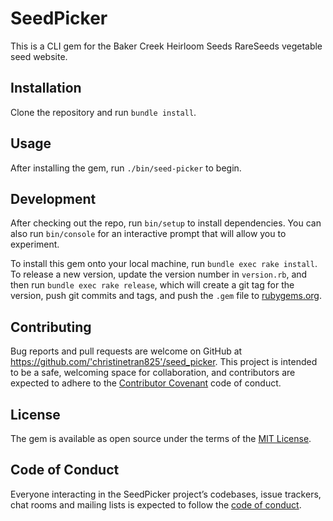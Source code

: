 # SeedPicker

This is a CLI gem for the Baker Creek Heirloom Seeds RareSeeds vegetable seed website.

## Installation

Clone the repository and run `bundle install`.

## Usage

After installing the gem, run `./bin/seed-picker` to begin.

## Development

After checking out the repo, run `bin/setup` to install dependencies. You can also run `bin/console` for an interactive prompt that will allow you to experiment.

To install this gem onto your local machine, run `bundle exec rake install`. To release a new version, update the version number in `version.rb`, and then run `bundle exec rake release`, which will create a git tag for the version, push git commits and tags, and push the `.gem` file to [rubygems.org](https://rubygems.org).

## Contributing

Bug reports and pull requests are welcome on GitHub at https://github.com/'christinetran825'/seed_picker. This project is intended to be a safe, welcoming space for collaboration, and contributors are expected to adhere to the [Contributor Covenant](http://contributor-covenant.org) code of conduct.

## License

The gem is available as open source under the terms of the [MIT License](http://opensource.org/licenses/MIT).

## Code of Conduct

Everyone interacting in the SeedPicker project’s codebases, issue trackers, chat rooms and mailing lists is expected to follow the [code of conduct](https://github.com/'christinetran825'/seed_picker/blob/master/CODE_OF_CONDUCT.md).
